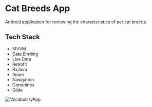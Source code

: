 # Cat Breeds App

Android application for reviewing the characteristics of pet cat breeds.


## Tech Stack 
- MVVM
- Data Binding
- Live Data
- Retrofit
- RxJava
- Room
- Navigation
- Coroutines
- Glide

![VocabularyApp](/gif/CatBreedsAppGif.gif)
